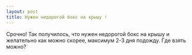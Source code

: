 ```yaml
---
layout: post 
title: Нужен недорогой бокс на крышу ! 
--- 
```

Срочно! Так получилось, что нужен недорогой бокс на крышу и желательно как можно скорее, максимум 2-3 дня подожду. Где взять можно?